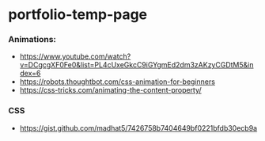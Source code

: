# portfolio-temp-page

### Animations:
- https://www.youtube.com/watch?v=DCgcgXF0Fe0&list=PL4cUxeGkcC9iGYgmEd2dm3zAKzyCGDtM5&index=6
- https://robots.thoughtbot.com/css-animation-for-beginners
- https://css-tricks.com/animating-the-content-property/

### CSS
- https://gist.github.com/madhat5/7426758b7404649bf0221bfdb30ecb9a
